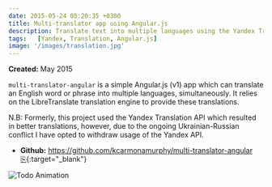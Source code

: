```yaml
---
date: 2015-05-24 05:20:35 +0300
title: Multi-translator app using Angular.js
description: Translate text into multiple languages using the Yandex Translation API
tags:   [Yandex, Translation, Angular.js]
image: '/images/translation.jpg'
---
```


**Created:** May 2015

`multi-translator-angular` is a simple Angular.js (v1) app which can translate an English word or phrase into multiple languages, simultaneously. It relies on the LibreTranslate translation engine to provide these translations.

N.B: Formerly, this project used the Yandex Translation API which resulted in better translations, however, due to the ongoing Ukrainian-Russian conflict I have opted to withdraw usage of the Yandex API.

- **Github:** [https://github.com/kcarmonamurphy/multi-translator-angular ⎘](https://github.com/kcarmonamurphy/multi-translator-angular){:target="_blank"}

![Todo Animation](/images/multi-translator.gif)
